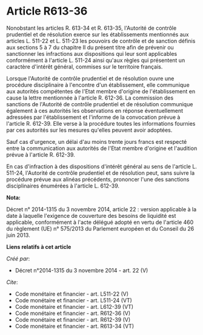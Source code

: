 # Article R613-36

Nonobstant les articles R. 613-34 et R. 613-35, l'Autorité de contrôle prudentiel et de résolution exerce sur les
établissements mentionnés aux articles L. 511-22 et L. 511-23 les pouvoirs de contrôle et de sanction définis aux sections 5
à 7 du chapitre II du présent titre afin de prévenir ou sanctionner les infractions aux dispositions qui leur sont
applicables conformément à l'article L. 511-24 ainsi qu'aux règles qui présentent un caractère d'intérêt général, commises
sur le territoire français. 

Lorsque l'Autorité de contrôle prudentiel et de résolution ouvre une procédure disciplinaire à l'encontre d'un établissement,
elle communique aux autorités compétentes de l'Etat membre d'origine de l'établissement en cause la lettre mentionnée à
l'article R. 612-36. La commission des sanctions de l'Autorité de contrôle prudentiel et de résolution communique également à
ces autorités les observations en réponse éventuellement adressées par l'établissement et l'informe de la convocation prévue
à l'article R. 612-39. Elle verse à la procédure toutes les informations fournies par ces autorités sur les mesures qu'elles
peuvent avoir adoptées. 

Sauf cas d'urgence, un délai d'au moins trente jours francs est respecté entre la communication aux autorités de l'Etat
membre d'origine et l'audition prévue à l'article R. 612-39. 

En cas d'infraction à des dispositions d'intérêt général au sens de l'article L. 511-24, l'Autorité de contrôle prudentiel et
de résolution peut, sans suivre la procédure prévue aux alinéas précédents, prononcer l'une des sanctions disciplinaires
énumérées à l'article L. 612-39.

**Nota:**

Décret n° 2014-1315 du 3 novembre 2014, article 22 : version applicable à la date à laquelle l'exigence de couverture des
besoins de liquidité est applicable, conformément à l'acte délégué adopté en vertu de l'article 460 du règlement (UE) n°
575/2013 du Parlement européen et du Conseil du 26 juin 2013.

**Liens relatifs à cet article**

_Créé par_:

  - Décret n°2014-1315 du 3 novembre 2014 - art. 22 (V)

_Cite_:

  - Code monétaire et financier - art. L511-22 (V)
  - Code monétaire et financier - art. L511-24 (VT)
  - Code monétaire et financier - art. L612-39 (VT)
  - Code monétaire et financier - art. R612-36 (V)
  - Code monétaire et financier - art. R612-39 (V)
  - Code monétaire et financier - art. R613-34 (VT)

